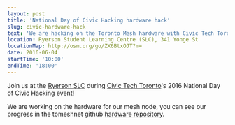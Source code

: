 ```yaml
---
layout: post
title: 'National Day of Civic Hacking hardware hack'
slug: civic-hardware-hack
text: 'We are hacking on the Toronto Mesh hardware with Civic Tech Toronto.'
location: Ryerson Student Learning Centre (SLC), 341 Yonge St
locationMap: http://osm.org/go/ZX6BtxOJT?m=
date: 2016-06-04
startTime: '10:00'
endTime: '18:00'
---
```


Join us at the [Ryerson SLC](http://osm.org/go/ZX6BtxOJT?m=) during [Civic Tech Toronto](http://civictech.ca)'s 2016 National Day of Civic Hacking event!

We are working on the hardware for our mesh node, you can see our progress in the tomeshnet github [hardware repository](https://github.com/tomeshnet/prototype-cjdns-pi2).
